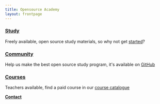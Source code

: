 ```yaml
---
title: Opensource Academy
layout: frontpage
---
```

### [Study](/study)
Freely available, open source study materials, so why not get [started](/study/quickstart)?   

### [Community](/community)
Help us make the best open source study program, it's available on [GitHub](https://github.com/opensource-academy)  

### [Courses](/courses)
Teachers available, find a paid course in our [course catalogue](/static/catalogues/osa_catalogue_placeholder.pdf)  

**[Contact](/contact)**
